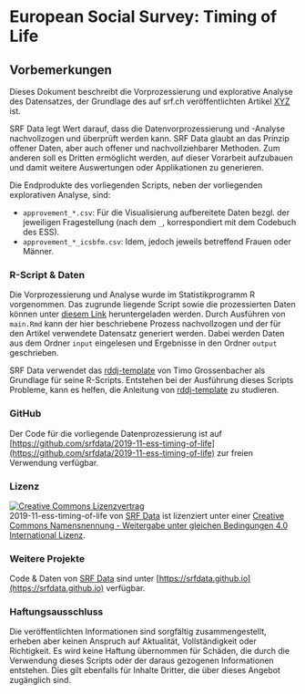 # European Social Survey: Timing of Life

## Vorbemerkungen

Dieses Dokument beschreibt die Vorprozessierung und explorative Analyse des Datensatzes, der Grundlage des auf srf.ch veröffentlichten Artikel [XYZ](https://www.srf.ch/data) ist.

SRF Data legt Wert darauf, dass die Datenvorprozessierung und -Analyse nachvollzogen und überprüft werden kann. SRF Data glaubt an das Prinzip offener Daten, aber auch offener und nachvollziehbarer Methoden. Zum anderen soll es Dritten ermöglicht werden, auf dieser Vorarbeit aufzubauen und damit weitere Auswertungen oder Applikationen zu generieren.  

Die Endprodukte des vorliegenden Scripts, neben der vorliegenden explorativen Analyse, sind:

* `approvement_*.csv`: Für die Visualisierung aufbereitete Daten bezgl. der jeweiligen Fragestellung (nach dem `_`, korrespondiert mit dem Codebuch des ESS). 
* `approvement_*_icsbfm.csv`: Idem, jedoch jeweils betreffend Frauen oder Männer.

### R-Script & Daten

Die Vorprozessierung und Analyse wurde im Statistikprogramm R vorgenommen. Das zugrunde liegende Script sowie die prozessierten Daten können unter [diesem Link](https://srfdata.github.io/2019-11-ess-timing-of-life/rscript.zip) heruntergeladen werden. Durch Ausführen von `main.Rmd` kann der hier beschriebene Prozess nachvollzogen und der für den Artikel verwendete Datensatz generiert werden. Dabei werden Daten aus dem Ordner `input` eingelesen und Ergebnisse in den Ordner `output` geschrieben. 

SRF Data verwendet das [rddj-template](https://github.com/grssnbchr/rddj-template) von Timo Grossenbacher als Grundlage für seine R-Scripts.  Entstehen bei der Ausführung dieses Scripts Probleme, kann es helfen, die Anleitung von [rddj-template](https://github.com/grssnbchr/rddj-template) zu studieren. 


### GitHub

Der Code für die vorliegende Datenprozessierung ist auf [https://github.com/srfdata/2019-11-ess-timing-of-life](https://github.com/srfdata/2019-11-ess-timing-of-life) zur freien Verwendung verfügbar. 


### Lizenz

<a rel="license" href="http://creativecommons.org/licenses/by-sa/4.0/"><img alt="Creative Commons Lizenzvertrag" style="border-width:0" src="https://i.creativecommons.org/l/by-sa/4.0/88x31.png" /></a><br /><span xmlns:dct="http://purl.org/dc/terms/" href="http://purl.org/dc/dcmitype/Dataset" property="dct:title" rel="dct:type">2019-11-ess-timing-of-life</span> von <a xmlns:cc="http://creativecommons.org/ns#" href="https://github.com/srfdata/2019-11-ess-timing-of-life" property="cc:attributionName" rel="cc:attributionURL">SRF Data</a> ist lizenziert unter einer <a rel="license" href="http://creativecommons.org/licenses/by-sa/4.0/">Creative Commons Namensnennung - Weitergabe unter gleichen Bedingungen 4.0 International Lizenz</a>.

### Weitere Projekte

Code & Daten von [SRF Data](https://srf.ch/data) sind unter [https://srfdata.github.io](https://srfdata.github.io) verfügbar.

### Haftungsausschluss

Die veröffentlichten Informationen sind sorgfältig zusammengestellt, erheben aber keinen Anspruch auf Aktualität, Vollständigkeit oder Richtigkeit. Es wird keine Haftung übernommen für Schäden, die  durch die Verwendung dieses Scripts oder der daraus gezogenen Informationen entstehen. Dies gilt ebenfalls für Inhalte Dritter, die über dieses Angebot zugänglich sind.
